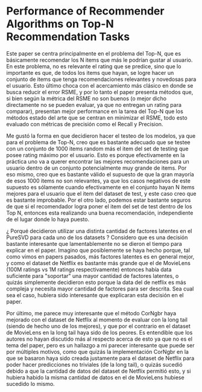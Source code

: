 # Performance of Recommender Algorithms on Top-N Recommendation Tasks
Este paper se centra principalmente en el problema del Top-N, que es básicamente recomendar los N items que más le podrían gustar al usuario. En este problema, no es relevante el rating que se predice, sino que lo importante es que, de todos los items que hayan, se logre hacer un conjunto de items que tenga recomendaciones relevantes y novedosas para el usuario. Esto último choca con el acercamiento más clásico en donde se busca reducir el error RSME, y por lo tanto el paper presenta métodos que, si bien según la métrica del RSME no son buenos (o mejor dicho directamente no se pueden evaluar, ya que no entregan un rating para comparar), presentan mejor performance en la tarea del Top-N que los métodos estado del arte que se centran en minimizar el RSME, todo esto evaluado con métricas de precisión como el Recall y Precision.

Me gustó la forma en que decidieron hacer el testeo de los modelos, ya que para el problema de Top-N, creo que es bastante adecuado que se testee con un conjunto de 1000 items random más el item del set de testing que posee rating máximo por el usuario. Esto es porque efectivamente en la práctica uno va a querer encontrar las mejores recomendaciones para un usuario dentro de un conjunto potencialmente muy grande de items. Por eso mismo, creo que es bastante válido el supuesto de que la gran mayoría de esos 1000 items no son relevantes, ya que los casos negativos de este supuesto es sólamente cuando efectivamente en el conjunto hayan N items mejores para el usuario que el item del dataset de test, y este caso creo que es bastante improbable. Por el otro lado, podemos estar bastante seguros de que si el recomendador logra poner el item del set de test dentro de los Top N, entonces esta realizando una buena recomendación, independiente de el lugar donde lo haya puesto.

¿ Porqué decidieron utilizar una distinta cantidad de factores latentes en el PureSVD para cada uno de los datasets ? Considero que es una decisión bastante interesante que lamentablemente no se dieron el tiempo para explicar en el paper. Imagino que posiblemente se haya hecho porque, tal como vimos en papers pasados, más factores latentes es en general mejor, y como el dataset de Netflix es bastante más grande que el de MovieLens (100M ratings vs 1M ratings respectivamente) entonces había data suficiente para "soportar" una mayor cantidad de factores latentes, o quizás simplemente decidieron esto porque la data del de netflix es más compleja y necesita mayor cantidad de factores para ser descrita. Sea cual sea el caso, hubiera sido interesante que explicaran esta decisión en el paper.

Por último, me parece muy interesante que el método CorNgbr haya mejorado con el dataset de Netflix al momento de evaluar con la long tail (siendo de hecho uno de los mejores), y que por el contrario en el dataset de MovieLens en la long tail haya sido de los peores. Es entendible que los autores no hayan discutido más al respecto acerca de esto ya que no es el tema del paper, pero es un hallazgo a mi parecer interesante que puede ser por múltiples motivos, como que quizás la implementación CorNgbr en la que se basaron haya sido creada justamente para el dataset de Netflix para poder hacer predicciones no triviales (de la long tail), o quizás sucedió debido a que la cantidad de datos del dataset de Netflix permitió esto, y si hubiera habido la misma cantidad de datos en el de MovieLens hubiese sucedido lo mismo. 

